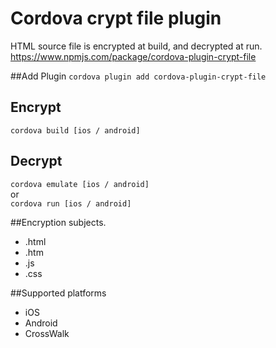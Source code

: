 # Cordova crypt file plugin
HTML source file is encrypted at build, and decrypted at run.  
https://www.npmjs.com/package/cordova-plugin-crypt-file

##Add Plugin
`cordova plugin add cordova-plugin-crypt-file`

## Encrypt
`cordova build [ios / android]`

## Decrypt
`cordova emulate [ios / android]`  
or  
`cordova run [ios / android]`  

##Encryption subjects.
* .html
* .htm
* .js
* .css

##Supported platforms
* iOS
* Android
* CrossWalk
